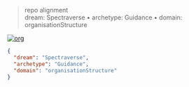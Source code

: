 > repo alignment  
> dream: Spectraverse • archetype: Guidance • domain: organisationStructure

[![org](https://img.shields.io/badge/org-Guidance%2ForganisationStructure-540b7a?logo=github)](#)
```json
{
  "dream": "Spectraverse",
  "archetype": "Guidance",
  "domain": "organisationStructure"
}
```